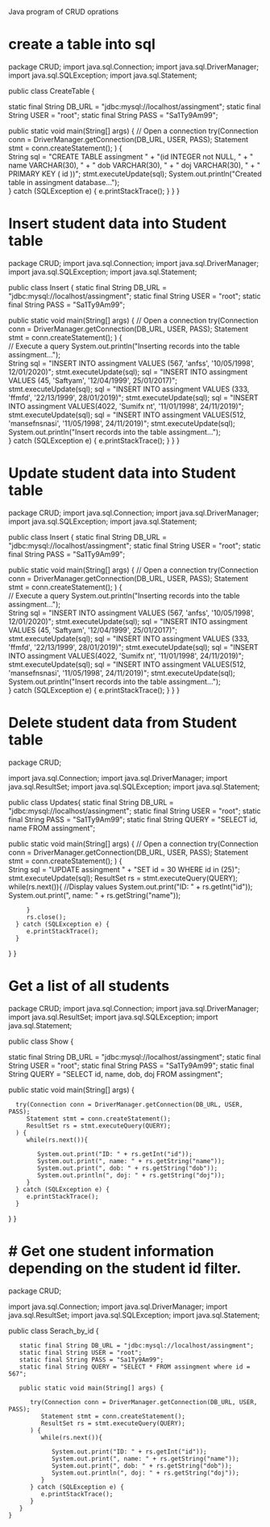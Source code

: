 Java program of CRUD oprations
# create a table into sql
package CRUD;
import java.sql.Connection;
import java.sql.DriverManager;
import java.sql.SQLException;
import java.sql.Statement;

public class CreateTable {

 
   static final String DB_URL = "jdbc:mysql://localhost/assingment";
   static final String USER = "root";
   static final String PASS = "Sa1Ty9Am99";

   public static void main(String[] args) {
      // Open a connection
      try(Connection conn = DriverManager.getConnection(DB_URL, USER, PASS);
         Statement stmt = conn.createStatement();
      ) {		      
          String sql = "CREATE TABLE assingment " +
        		  "(id INTEGER not NULL, " +
                  " name VARCHAR(30), " + 
                  " dob VARCHAR(30), " + 
                  " doj VARCHAR(30), " + 
                  " PRIMARY KEY ( id ))"; 
         stmt.executeUpdate(sql);
         System.out.println("Created table in assingment database...");   	  
      } catch (SQLException e) {
         e.printStackTrace();
      } 
   }
}
# Insert student data into Student table
package CRUD;
import java.sql.Connection;
import java.sql.DriverManager;
import java.sql.SQLException;
import java.sql.Statement;

public class Insert 
 {
   static final String DB_URL = "jdbc:mysql://localhost/assingment";
   static final String USER = "root";
   static final String PASS = "Sa1Ty9Am99";

   public static void main(String[] args) {
      // Open a connection
      try(Connection conn = DriverManager.getConnection(DB_URL, USER, PASS);
         Statement stmt = conn.createStatement();
      ) {		      
         // Execute a query
        System.out.println("Inserting records into the table assingment...");                    
         String sql = "INSERT INTO assingment VALUES (567, 'anfss', '10/05/1998', 12/01/2020)";
         stmt.executeUpdate(sql);
         sql = "INSERT INTO  assingment  VALUES (45, 'Saftyam', '12/04/1999', 25/01/2017)";
         stmt.executeUpdate(sql);
         sql = "INSERT INTO  assingment VALUES (333, 'ffmfd', '22/13/1999', 28/01/2019)";
         stmt.executeUpdate(sql);
         sql = "INSERT INTO  assingment VALUES(4022, 'Sumifx nt', '11/01/1998', 24/11/2019)";
         stmt.executeUpdate(sql);
         sql = "INSERT INTO  assingment VALUES(512, 'mansefnsnasi', '11/05/1998', 24/11/2019)";
         stmt.executeUpdate(sql);
         System.out.println("Insert records into the table  assingment...");  	  
      } catch (SQLException e) {
         e.printStackTrace();
      } 
   }
}
# Update student data into Student table
package CRUD;
import java.sql.Connection;
import java.sql.DriverManager;
import java.sql.SQLException;
import java.sql.Statement;

public class Insert 
 {
   static final String DB_URL = "jdbc:mysql://localhost/assingment";
   static final String USER = "root";
   static final String PASS = "Sa1Ty9Am99";

   public static void main(String[] args) {
      // Open a connection
      try(Connection conn = DriverManager.getConnection(DB_URL, USER, PASS);
         Statement stmt = conn.createStatement();
      ) {		      
         // Execute a query
        System.out.println("Inserting records into the table assingment...");                    
         String sql = "INSERT INTO assingment VALUES (567, 'anfss', '10/05/1998', 12/01/2020)";
         stmt.executeUpdate(sql);
         sql = "INSERT INTO  assingment  VALUES (45, 'Saftyam', '12/04/1999', 25/01/2017)";
         stmt.executeUpdate(sql);
         sql = "INSERT INTO  assingment VALUES (333, 'ffmfd', '22/13/1999', 28/01/2019)";
         stmt.executeUpdate(sql);
         sql = "INSERT INTO  assingment VALUES(4022, 'Sumifx nt', '11/01/1998', 24/11/2019)";
         stmt.executeUpdate(sql);
         sql = "INSERT INTO  assingment VALUES(512, 'mansefnsnasi', '11/05/1998', 24/11/2019)";
         stmt.executeUpdate(sql);
         System.out.println("Insert records into the table  assingment...");  	  
      } catch (SQLException e) {
         e.printStackTrace();
      } 
   }
}

# Delete student data from Student table
package CRUD;

import java.sql.Connection;
import java.sql.DriverManager;
import java.sql.ResultSet;
import java.sql.SQLException;
import java.sql.Statement;

public class Updates{
   static final String DB_URL = "jdbc:mysql://localhost/assingment";
   static final String USER = "root";
   static final String PASS = "Sa1Ty9Am99";
   static final String QUERY = "SELECT id, name FROM assingment";

   public static void main(String[] args) {
      // Open a connection
      try(Connection conn = DriverManager.getConnection(DB_URL, USER, PASS);
         Statement stmt = conn.createStatement();
      ) {		      
    	  String sql = "UPDATE assingment " +
    	            "SET id = 30 WHERE id in (25)";
         stmt.executeUpdate(sql);
         ResultSet rs = stmt.executeQuery(QUERY);
         while(rs.next()){
            //Display values
            System.out.print("ID: " + rs.getInt("id"));
            System.out.print(", name: " + rs.getString("name"));
            
    
         }
         rs.close();
      } catch (SQLException e) {
         e.printStackTrace();
      } 
   }
}
# Get a list of all students

package CRUD;
import java.sql.Connection;
import java.sql.DriverManager;
import java.sql.ResultSet;
import java.sql.SQLException;
import java.sql.Statement;

public class Show {


   static final String DB_URL = "jdbc:mysql://localhost/assingment";
   static final String USER = "root";
   static final String PASS = "Sa1Ty9Am99";
   static final String QUERY = "SELECT id, name, dob, doj FROM assingment";

   public static void main(String[] args) {
    
      try(Connection conn = DriverManager.getConnection(DB_URL, USER, PASS);
         Statement stmt = conn.createStatement();
         ResultSet rs = stmt.executeQuery(QUERY);
      ) {		      
         while(rs.next()){
            
            System.out.print("ID: " + rs.getInt("id"));
            System.out.print(", name: " + rs.getString("name"));
            System.out.print(", dob: " + rs.getString("dob"));
            System.out.println(", doj: " + rs.getString("doj"));
         }
      } catch (SQLException e) {
         e.printStackTrace();
      } 
   }
}
# # Get one student information depending on the student id filter.
package CRUD;

import java.sql.Connection;
import java.sql.DriverManager;
import java.sql.ResultSet;
import java.sql.SQLException;
import java.sql.Statement;

public class Serach_by_id {

       static final String DB_URL = "jdbc:mysql://localhost/assingment";
	   static final String USER = "root";
	   static final String PASS = "Sa1Ty9Am99";
	   static final String QUERY = "SELECT * FROM assingment where id = 567";

	   public static void main(String[] args) {
	    
	      try(Connection conn = DriverManager.getConnection(DB_URL, USER, PASS);
	         Statement stmt = conn.createStatement();
	         ResultSet rs = stmt.executeQuery(QUERY);
	      ) {		      
	         while(rs.next()){
	            
	            System.out.print("ID: " + rs.getInt("id"));
	            System.out.print(", name: " + rs.getString("name"));
	            System.out.print(", dob: " + rs.getString("dob"));
	            System.out.println(", doj: " + rs.getString("doj"));
	         }
	      } catch (SQLException e) {
	         e.printStackTrace();
	      } 
	   }
	}


